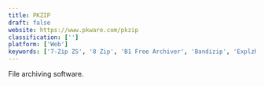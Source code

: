 ```yaml
---
title: PKZIP
draft: false 
website: https://www.pkware.com/pkzip
classification: ['']
platform: ['Web']
keywords: ['7-Zip ZS', '8 Zip', 'B1 Free Archiver', 'Bandizip', 'Explzh for Windows', 'FreeArc', 'IZArc', 'Info-ZIP', 'LZ4', 'PeaZip', 'The Unarchiver', 'Unzip Online', 'VeraCrypt', 'WinRAR', 'WinZip', 'XZ Utils', 'Zippy', 'bzip2', 'gzip', 'p7zip', 'unp']
---
```

File archiving software.